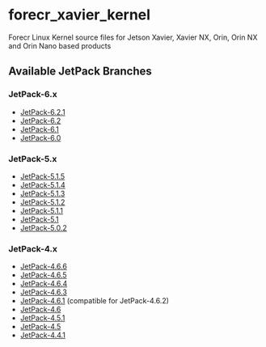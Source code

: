 # forecr_xavier_kernel
Forecr Linux Kernel source files for Jetson Xavier, Xavier NX, Orin, Orin NX and Orin Nano based products

## Available JetPack Branches
### JetPack-6.x
- [JetPack-6.2.1](https://github.com/forecr/forecr_xavier_kernel/tree/JetPack-6.2.1)
- [JetPack-6.2](https://github.com/forecr/forecr_xavier_kernel/tree/JetPack-6.2)
- [JetPack-6.1](https://github.com/forecr/forecr_xavier_kernel/tree/JetPack-6.1)
- [JetPack-6.0](https://github.com/forecr/forecr_xavier_kernel/tree/JetPack-6.0)
### JetPack-5.x
- [JetPack-5.1.5](https://github.com/forecr/forecr_xavier_kernel/tree/Jetpack-5.1.5)
- [JetPack-5.1.4](https://github.com/forecr/forecr_xavier_kernel/tree/Jetpack-5.1.4)
- [JetPack-5.1.3](https://github.com/forecr/forecr_xavier_kernel/tree/Jetpack-5.1.3)
- [JetPack-5.1.2](https://github.com/forecr/forecr_xavier_kernel/tree/Jetpack-5.1.2)
- [JetPack-5.1.1](https://github.com/forecr/forecr_xavier_kernel/tree/Jetpack-5.1.1)
- [JetPack-5.1](https://github.com/forecr/forecr_xavier_kernel/tree/Jetpack-5.1)
- [JetPack-5.0.2](https://github.com/forecr/forecr_xavier_kernel/tree/Jetpack-5.0.2)
### JetPack-4.x
- [JetPack-4.6.6](https://github.com/forecr/forecr_xavier_kernel/tree/Jetpack-4.6.6)
- [JetPack-4.6.5](https://github.com/forecr/forecr_xavier_kernel/tree/Jetpack-4.6.5)
- [JetPack-4.6.4](https://github.com/forecr/forecr_xavier_kernel/tree/Jetpack-4.6.4)
- [JetPack-4.6.3](https://github.com/forecr/forecr_xavier_kernel/tree/Jetpack-4.6.3)
- [JetPack-4.6.1](https://github.com/forecr/forecr_xavier_kernel/tree/Jetpack-4.6.1) (compatible for JetPack-4.6.2)
- [JetPack-4.6](https://github.com/forecr/forecr_xavier_kernel/tree/Jetpack-4.6)
- [JetPack-4.5.1](https://github.com/forecr/forecr_xavier_kernel/tree/Jetpack-4.5.1)
- [JetPack-4.5](https://github.com/forecr/forecr_xavier_kernel/tree/Jetpack-4.5)
- [JetPack-4.4.1](https://github.com/forecr/forecr_xavier_kernel/tree/Jetpack-4.4.1)

